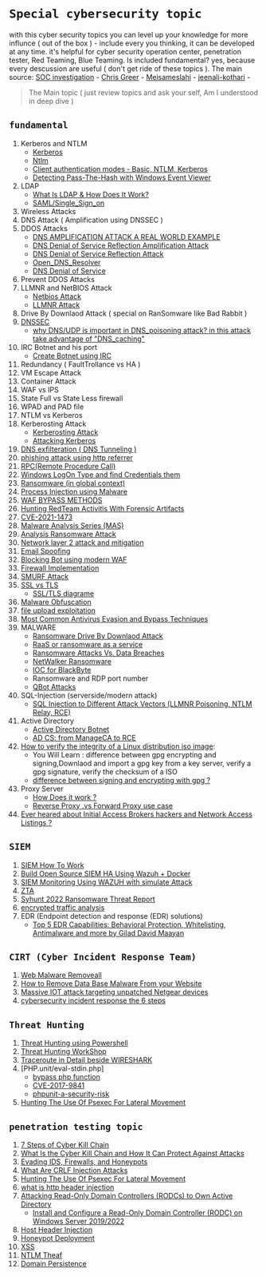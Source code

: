 # `Special cybersecurity topic`
with this cyber security topics you can level up your knowledge for more influnce ( out of the box ) - include every you thinking, it can be developed at any time. it's helpful for cyber security operation center, penetration tester, Red Teaming, Blue Teaming. Is included fundamental? yes, because every descussion are useful ( don't get ride of these topics ). The main source: [SOC investigation](https://www.socinvestigation.com/) - [Chris Greer](linkedin.com/in/cgreer) - [Meisameslahi](linkedin.com/in/meisameslahi) - [jeenali-kothari](https://www.linkedin.com/in/jeenali-kothari/overlay/contact-info/) -
> The Main topic ( just review topics and ask your self, Am I understood in deep dive )

## `fundamental`
1. Kerberos and NTLM
      - [Kerberos](https://cybrot.com/kerberos/)
      - [Ntlm](https://www.crowdstrike.com/cybersecurity-101/ntlm-windows-new-technology-lan-manager/)
      - [Client authentication modes - Basic, NTLM, Kerberos](https://knowledge.broadcom.com/external/article/172071/client-authentication-modes-basic-ntlm.html)
      - [Detecting Pass-The-Hash with Windows Event Viewer](https://www.cyberark.com/resources/threat-research-blog/detecting-pass-the-hash-with-windows-event-viewer)
3. LDAP 
      - [What Is LDAP & How Does It Work?](https://www.okta.com/identity-101/what-is-ldap/)
      - [SAML/Single_Sign_on](https://www.onelogin.com/learn/saml#:~:text=SAML%20is%20an%20acronym%20used,one%20set%20of%20login%20credentials.)
5. Wireless Attacks
6. DNS Attack ( Amplification using DNSSEC ) 
7. DDOS Attacks
      - [DNS AMPLIFICATION ATTACK A REAL WORLD EXAMPLE](https://www.youtube.com/watch?v=Txr5Ur3QhyU)
      - [DNS Denial of Service Reflection Amplification Attack](https://www.youtube.com/watch?v=cMj85UuOEnY)
      - [DNS Denial of Service Reflection Attack](https://www.youtube.com/watch?v=zFDWPZ8-NHw&list=RDCMUCygAPH6oWFdZ_MPGASS4gwQ&start_radio=1&rv=zFDWPZ8-NHw&t=1)
      - [Open_DNS_Resolver](https://www.youtube.com/watch?v=ZO7LKYk33JU)
      - [DNS Denial of Service](https://www.youtube.com/watch?v=rHUOmOeVlMc)
8. Prevent DDOS Attacks
9. LLMNR and NetBIOS Attack
      - [Netbios Attack](https://www.crowe.com/cybersecurity-watch/netbios-llmnr-giving-away-credentials)
      - [LLMNR Attack](https://www.cynet.com/attack-techniques-hands-on/llmnr-nbt-ns-poisoning-and-credential-access-using-responder/)
10. Drive By Downlaod Attack ( special on RanSomware like Bad Rabbit ) 
11. [DNSSEC](https://www.socinvestigation.com/dnssec-domain-name-system-security-extensions-explained/)
      - [why DNS/UDP is important in DNS_poisoning attack? in this attack take advantage of "DNS_caching"](https://www.keyfactor.com/blog/what-is-dns-poisoning-and-dns-spoofing/)
12. IRC Botnet and his port
      - [Create Botnet using IRC](https://www.usenix.org/techsessionssummary/botnetsorg)
14. Redundancy ( FaultTrollance vs HA ) 
15. VM Escape Attack
16. Container Attack
17. WAF vs IPS
18. State Full vs State Less firewall
19. WPAD and PAD file 
20. NTLM vs Kerberos
21. Kerberosting Attack
      - [Kerberosting Attack](https://www.linkedin.com/posts/hackingarticles_kerberoasting-ugcPost-6896763440258514944-AEkx)
      - [Attacking Kerberos](https://www.linkedin.com/posts/jeenali-kothari_attacking-kerberos-kiscking-the-guard-of-ugcPost-6897480969700425730-szus)
22. [DNS exfilteration ( DNS Tunneling )](https://www.giac.org/paper/gcia/1116/detecting-dns-tunneling/108367)
23. [phishing attack using http referrer](http://mixedbit.org/referer.html)
24. [RPC(Remote Procedure Call)](https://www.stigviewer.com/stig/windows_10/2017-12-01/finding/V-63737)
25. [Windows LogOn Type and find Credentials them](https://www.alteredsecurity.com/post/fantastic-windows-logon-types-and-where-to-find-credentials-in-them#viewer-733hk)
26. [Ransomware (in global context)](https://www.linkedin.com/posts/sakshi-gurao_ransomware-in-global-contextpdf-ugcPost-6896057484541349888-D6kN)
27. [Process Injection using Malware](https://www.socinvestigation.com/process-injection-techniques-used-by-malware-detection-analysis/)
28. [WAF BYPASS METHODS](https://www.linkedin.com/posts/hackingarticles_wafbypassmethods-ugcPost-6896047965748772864-l9rL)
29. [Hunting RedTeam Activitis With Forensic Artifacts](https://www.linkedin.com/posts/meisameslahi_forensic-artifacts-to-hunt-red-team-activities-ugcPost-6892367603155763200-ux2E)
30. [CVE-2021-1473](https://www.linkedin.com/posts/markesbernard_added-exploit-for-cve-2021-1472cve-2021-activity-6895622910870900736-smJA)
31. [Malware Analysis Series (MAS)](https://exploitreversing.com/2022/02/03/malware-analysis-series-mas-article-2/)
32. [Analysis Ransomware Attack](https://www.linkedin.com/posts/ebasl_%DA%AF%D8%B2%D8%A7%D8%B1%D8%B4-%D8%AE%D9%88%D8%A8%DB%8C-%D8%AF%D8%B1-%D9%85%D9%88%D8%B1%D8%AF-%D8%A8%D8%A7%D8%AC-%D8%A7%D9%81%D8%B2%D8%A7%D8%B1%D9%87%D8%A7-ugcPost-6894503417494978560-tvuT)
33. [Network layer 2 attack and mitigation](https://www.linkedin.com/posts/jeenali-kothari_network-layer-2-attacks-mitigationpdf-ugcPost-6893497896780603392-F9q_)
34. [Email Spoofing](https://dmarc.org/overview/)
35. [Blocking Bot using modern WAF](https://www.indusface.com/blog/blocking-bots-why-we-need-advanced-waf/)
36. [Firewall Implementation](https://www.linkedin.com/posts/shreya-madan_fortigate-ugcPost-6894219718333386752-YyJK)
37. [SMURF Attack](https://www.cloudflare.com/learning/ddos/smurf-ddos-attack/)
38. [SSL vs TLS](https://gbhackers.com/suprising-differences-tls-ssl-protocol/)
     - [SSL/TLS diagrame](https://www.linkedin.com/posts/the-cyber-security-hub_activity-6896560848236875776-MIXs)
39. [Malware Obfuscation](https://www.socinvestigation.com/most-common-malware-obfuscation-techniques/)
40. [file upload exploitation]()
41. [Most Common Antivirus Evasion and Bypass Techniques](https://www.linkedin.com/posts/soc-investigation_most-common-antivirus-evasion-and-bypass-activity-6896320936363077632-t_15)
42. MALWARE
      - [Ransomware Drive By Downlaod Attack](https://www.kaspersky.com/resource-center/definitions/drive-by-download)
      - [RaaS or ransomware as a service](https://www.upguard.com/blog/what-is-ransomware-as-a-service)
      - [Ransomware Attacks Vs. Data Breaches](https://www.upguard.com/blog/ransomware-attacks-vs-data-breaches)
      - [NetWalker Ransomware](https://www.upguard.com/blog/what-is-netwalker-ransomware)
      - [IOC for BlackByte](https://cybersecuritynews.com/blackbyte-ransomware-breached-us-critical-infrastructure/)
      - Ransomware and RDP port number
      - [QBot Attacks](https://socprime.com/blog/qbot-malware-detection-old-dog-new-tricks/)
43. SQL-Injection (serverside/modern attack)
      - [SQL Injection to Different Attack Vectors (LLMNR Poisoning, NTLM Relay, RCE)](https://bariskoparmal.com/2022/02/09/sql-injection-to-different-attack-vectors/)
44. Active Directory
      - [Active Directory Botnet](https://www.linkedin.com/posts/geet-madan_the-active-directory-botnetpdf-ugcPost-6897480384003870720-c_fQ)  
      - [AD CS: from ManageCA to RCE](https://www.blackarrow.net/ad-cs-from-manageca-to-rce/)   
45. [How to verify the integrity of a Linux distribution iso image](https://linuxconfig.org/how-to-verify-the-integrity-of-a-linux-distribution-iso-image):
      - You Will Learn : difference between gpg encrypting and signing,Downlaod and import a gpg key from a key server, verify a gpg signature, verify the checksum of a ISO
      - [difference between signing and encrypting with gpg ? ](https://linuxconfig.org/how-to-verify-the-integrity-of-a-linux-distribution-iso-image)
46. Proxy Server
      - [How Does it work ?](https://www.fortinet.com/resources/cyberglossary/proxy-server)
      - [Reverse Proxy .vs Forward Proxy use case](https://www.jscape.com/blog/bid/87783/forward-proxy-vs-reverse-proxy)
47. [Ever heared about Initial Access Brokers hackers and Network Access Listings ?](https://www.linkedin.com/posts/julienprovenzano_initial-access-brokers-activity-6905703120886751232-tsvA)
## `SIEM`
1. [SIEM How To Work](https://www.linkedin.com/posts/bahman-akbarnejad-445539165_siem-how-to-work-ugcPost-6905807379943022592-Exk4)
1. [Build Open Source SIEM HA Using Wazuh + Docker](https://www.linkedin.com/posts/hassan-sohrabian-942687192_build-open-source-siem-ha-using-wazuh-docker-activity-6894349267796930561-pjGx)
2. [SIEM Monitoring Using WAZUH with simulate Attack](https://www.linkedin.com/posts/hakin9-magazine_siem-monitoring-using-wazuh-by-francis-jeremiah-activity-6893934991907131392-Sr6l)
3. [ZTA](https://www.linkedin.com/posts/geet-madan_zero-trust-architectures-ztapdf-ugcPost-6896051349365354496-fISL)
4. [Syhunt 2022 Ransomware Threat Report](https://www.syhunt.com/en/?n=Articles.RansomwareThreat2022)
5. [encrypted traffic analysis](https://www.linkedin.com/posts/amn-gostaran-e-roozbeh_%D8%A8%D8%B1%D8%B1%D8%B3%DB%8C-%D8%AA%D8%B1%D8%A7%D9%81%DB%8C%DA%A9-%D8%B1%D9%85%D8%B2-%D8%B4%D8%AF%D9%87-ugcPost-6897291667628531712-l0oN)
6. EDR (Endpoint detection and response (EDR) solutions)
      - [Top 5 EDR Capabilities: Behavioral Protection, Whitelisting, Antimalware and more by Gilad David Maayan](https://hakin9.org/top-5-edr-capabilities-behavioral-protection-whitelisting/)

## `CIRT (Cyber Incident Response Team)`
1. [Web Malware Removeall](https://www.socinvestigation.com/web-malware-removal-how-to-remove-malware-from-my-website/)
2. [How to Remove Data Base Malware From your Website](https://www.socinvestigation.com/how-to-remove-database-malware-from-your-website/)
3. [Massive IOT attack targeting unpatched Netgear devices](https://securitynews.sonicwall.com/xmlpost/massive-iot-attack-targeting-unpatched-netgear-devices/)
4. [cybersecurity incident response the 6 steps](https://www.techrepublic.com/article/cybersecurity-incident-response-the-6-steps-to-success/)

##  `Threat Hunting`
1. [Threat Hunting using Powershell](https://www.socinvestigation.com/threat-hunting-using-powershell-and-fileless-malware-attacks/)
2. [Threat Hunting WorkShop](https://www.linkedin.com/posts/t4h4_cyber-threat-hunting-workshop-itu-ugcPost-6897169527495606272-MppP)
3. [Traceroute in Detail beside WIRESHARK](https://youtu.be/Gj_UOxy8cFc)
4. [PHP.unit/eval-stdin.php]
      - [bypass php function](https://kailashbohara.com.np/blog/2022/02/04/bypassing-PHP-functions-to-read-system-file/)
      - [CVE-2017-9841](https://blog.ovhcloud.com/cve-2017-9841-what-is-it-and-how-do-we-protect-our-customers/)
      - [phpunit-a-security-risk](https://thephp.cc/articles/phpunit-a-security-risk)
5. [Hunting The Use Of Psexec For Lateral Movement](https://www.linkedin.com/posts/ali-atashgar-99aba41b9_hunting-the-use-of-psexec-for-lateral-movement-activity-6905563905599320064-fBl0)
## `penetration testing topic`
1. [7 Steps of Cyber Kill Chain](https://www.logsign.com/blog/7-steps-of-cyber-kill-chain/)
2. [What Is the Cyber Kill Chain and How It Can Protect Against Attacks](https://www.computer.org/publications/tech-news/trends/what-is-the-cyber-kill-chain-and-how-it-can-protect-against-attacks)
3. [Evading IDS, Firewalls, and Honeypots](https://www.linkedin.com/learning/ethical-hacking-evading-ids-firewalls-and-honeypots/finding-weaknesses-in-the-perimeter?autoplay=true&courseClaim=AQGO8ON17NQobwAAAX9a1Kq3ERviLNtUgfqTlAeXe9vkSxr0XnMdw_9p5otXR-EVYfk1stQIYzhnWUHJxdJR7KfX_IfqGe-yXM3VKevKKMSVFyanbaR2jeyg9MC2BbWc6E3-nJaAzvnYH2EbD84AwJbhyEwtwuLc16foZrwmh5XJWSqgsANvuSnz2OzABP2XqHoMA5sCM1q7z8_GymW4URL1RjqAG4J01Dreuo7YeU_KCCyoOrQvc9Cwa-3JLaIK21jRT1nlS9YZy2Xt3Hzi3IdtchlDGScVfiEdeQUHF1F0wICPfxDrPH3t9HUdv-xYYqGQbNbs0npBJEe_Fpgx9NOEU4CK_U6BpvhNt9Zv7SVR5bNKapd85CbxD8kLUHUIztsCB7IwPVo9-5acBNEpfGYTM9AJ5ylV4TuYabl9XHs1mFTBOMYyZ1prdDEfj-0__SZ3RQJaglGMW4mnydkRE9wtA8s3DqBouaekI9XVs_AmFzu2TiZngJhRyvA8P4GlhU7PFP_h-n40ZBqEe0nWy3WfvhOBMoQHmMxw65U8AcPFjW4vPfz9PDKnk_9jXzglGk6S1_MbYY9yJ-KjaKMoHXcjNoNb4G0iU2e0j52Im95CEXvSxhHgH2pCLDbrXzWKtD0iQo6WjzfDsU2hy0Pyd4JqhmThfUrQeDdg5kq6SdVYVRBWINuJUa8BQBr3Ezru0Fov)
4. [What Are CRLF Injection Attacks](https://www.acunetix.com/websitesecurity/crlf-injection/)
5. [Hunting The Use Of Psexec For Lateral Movement](https://www.linkedin.com/posts/ali-atashgar-99aba41b9_hunting-the-use-of-psexec-for-lateral-movement-ugcPost-6905563891904892928-SMKR)
6. [what is http header injection](https://www.acunetix.com/blog/web-security-zone/http-header-injection/)
7. [Attacking Read-Only Domain Controllers (RODCs) to Own Active Directory](https://adsecurity.org/?p=3592)
      - [Install and Configure a Read-Only Domain Controller (RODC) on Windows Server 2019/2022](http://woshub.com/deploying-read-domain-controller-windows-server-2016/)
8. [Host Header Injection](https://medium.com/@rupachandransangothi22/host-header-injection-leads-to-pre-account-takeover-worth-100-1bd8f2d51876)
9. [Honeypot Deployment](https://medium.com/@rupachandransangothi22/host-header-injection-leads-to-pre-account-takeover-worth-100-1bd8f2d51876)
10. [XSS](https://www.linkedin.com/posts/activity-6905803012489531392-tg0y)
11. [NTLM Theaf](https://www.linkedin.com/posts/kavish-t-844239125_ntlm-theftpdf-activity-6905802147540414464-GPZr)
12. [Domain Persistence](https://www.linkedin.com/posts/aarti--singh_domain-persistencegolden-certificate-attackpdf-activity-6905798849693380609-lbuN)


